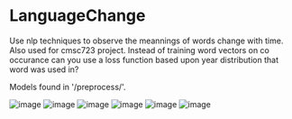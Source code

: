 # LanguageChange
Use nlp techniques to observe the meannings of words change with time. Also used for cmsc723 project.
Instead of training word vectors on co occurance can you use a loss function based upon year distribution that word was used in?

Models found in '/preprocess/'.

![image](https://user-images.githubusercontent.com/9337973/178827557-7e6f5168-3046-4e7b-bd24-96479a32f7bf.png)
![image](https://user-images.githubusercontent.com/9337973/178827616-30e409fd-7c4d-4fe0-9297-6e4631d3f9ce.png)
![image](https://user-images.githubusercontent.com/9337973/178827646-73b6b1a5-3f33-4566-ac56-37bff58a127b.png)
![image](https://user-images.githubusercontent.com/9337973/178827671-7339e6c8-9a18-48f6-a250-40044482aa17.png)
![image](https://user-images.githubusercontent.com/9337973/178827708-5d756cbe-2203-4bcf-b8f3-7475f3661bfb.png)
![image](https://user-images.githubusercontent.com/9337973/178827745-15fd2730-5310-4d95-bcf0-c55cc0f9cd83.png)
